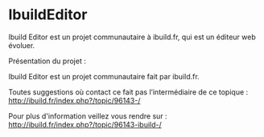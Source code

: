 IbuildEditor
============

Ibuild Editor est un projet communautaire à ibuild.fr, qui est un éditeur web évoluer.

Présentation du projet :


Ibuild Editor est un projet communautaire fait par ibuild.fr.

Toutes suggestions où contact ce fait pas l’intermédiaire de ce topique :  http://ibuild.fr/index.php?/topic/96143-/


Pour plus d'information veillez vous rendre sur : http://ibuild.fr/index.php?/topic/96143-ibuild-/

